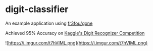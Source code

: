 # digit-classifier

An example application using [fr3fou/gone](https://github.com/fr3fou/gone)

Achieved 95% Accuracy on [Kaggle's Digit Recognizer Competition](https://www.kaggle.com/c/digit-recognizer/)

![https://i.imgur.com/t7hVIML.png](https://i.imgur.com/t7hVIML.png)
